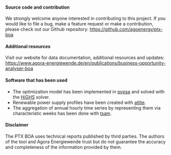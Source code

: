 #### Source code and contribution

We strongly welcome anyone interested in contributing to this project.
If you would like to file a bug, make a feature request
or make a contribution, please check out our Github repository:
<https://github.com/agoenergy/ptx-boa>

#### Additional resources

Visit our website for data documentation, additional resources and updates:
<https://www.agora-energiewende.de/en/publications/business-opportunity-analyser-boa>

#### Software that has been used

- The optimization model has been implemented in [pypsa](https://pypsa.readthedocs.io/en/latest/) and solved with the [HiGHS](https://highs.dev/) solver.
- Renewable power supply profiles have been created with  [atlite](https://atlite.readthedocs.io/en/latest/).
- The aggregation of annual hourly time series by representing them via characteristic weeks has been done with [tsam](https://tsam.readthedocs.io/en/latest/).

#### Disclaimer

The PTX BOA uses technical reports published by third parties.
The authors of the tool and Agora Energiewende trust but do not guarantee
the accuracy and completeness of the information provided by them.
